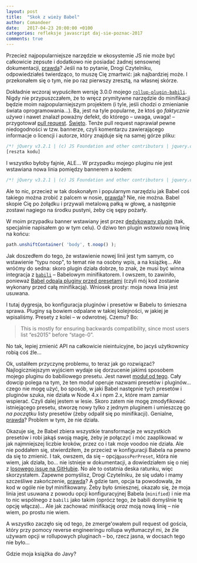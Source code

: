 ```yaml
---
layout: post
title:  "Skok z wieży Babel"
author: Comandeer
date:   2017-04-23 20:00:00 +0100
categories: refleksje javascript daj-sie-poznac-2017
comments: true
---
```


Przecież najpopularniejsze narzędzie w ekosystemie JS nie może być całkowicie zepsute i dodatkowo nie posiadać żadnej sensownej dokumentacji, [prawda](https://www.youtube.com/watch?v=zTuUAlMveBU)? Jeśli na to pytanie, Drogi Czytelniku, odpowiedziałeś twierdząco, to muszę Cię zmartwić: jak najbardziej może. I przekonałem się o tym, nie po raz pierwszy zresztą, na własnej skórze.

Dokładnie wczoraj wypuściłem wersję 3.0.0 mojego [`rollup-plugin-babili`](https://www.npmjs.com/package/rollup-plugin-babili). Nigdy nie przypuszczałem, że to wręcz prymitywne narzędzie do minifikacji będzie moim najpopularniejszym projektem (i tyle, jeśli chodzi o zmienianie świata oprogramowania…). Ba, jest na tyle popularne, że ktoś go _faktycznie używa_ i nawet znalazł poważny defekt, do którego – uwaga, uwaga! – przygotował [pull request](https://github.com/Comandeer/rollup-plugin-babili/pull/15). [Święto](https://www.youtube.com/watch?v=nsBByTiKfyY). Tenże pull request naprawiał pewne niedogodności w tzw. bannerze, czyli komentarzu zawierającego informacje o licencji i autorze, który znajduje się na samej górze pliku:

```javascript
/*! jQuery v3.2.1 | (c) JS Foundation and other contributors | jquery.org/license */
[reszta kodu]
```

I wszystko byłoby fajnie, ALE… W przypadku mojego pluginu nie jest wstawiana nowa linia pomiędzy bannerem a kodem:

```javascript
/*! jQuery v3.2.1 | (c) JS Foundation and other contributors | jquery.org/license */[reszta kodu]
```

Ale to nic, przecież w tak doskonałym i popularnym narzędziu jak Babel coś takiego można zrobić z palcem w nosie, [prawda](https://www.youtube.com/watch?v=zTuUAlMveBU)? Nie, nie można. Babel skopie Cię po żołądku i przywali metalową pałką w głowę, a następnie zostawi nagiego na środku pustyni, żeby cię sępy pożarły.

W moim przypadku banner wstawiany jest przez [dedykowany plugin](https://www.npmjs.com/package/@comandeer/babel-plugin-banner) (tak, specjalnie napisałem go w tym celu). O dziwo ten plugin _wstawia_ nową linię na końcu:

```javascript
path.unshiftContainer( 'body', t.noop() );
```

Jak doszedłem do tego, że wstawienie nowej linii jest tym samym, co wstawienie "typu noop", to temat nie na osobny wpis, a na książkę… Ale wróćmy do sedna: skoro plugin działa dobrze, to znak, że musi być winna integracja z [`babili`](https://www.npmjs.com/package/babili) – Babelowym minifikatorem. I owszem, to zawiniło, ponieważ [Babel odpala pluginy przed presetami](https://babeljs.io/docs/plugins/#plugin-preset-ordering) (czyli mój kod zostanie wykonany przed całą minifikacją). Wniosek prosty: moja nowa linia jest usuwana.

I tutaj dygresja, bo konfiguracja pluginów i presetów w Babelu to śmieszna sprawa. Pluginy są bowiem odpalane w takiej kolejności, w jakiej je wpisaliśmy. Presety z kolei – w odwrotnej. Czemu? Bo:

>   This is mostly for ensuring backwards compatibility, since most users list “es2015” before “stage-0”.

No tak, lepiej zmienić API na całkowicie nieintuicyjne, bo jacyś użytkownicy robią coś źle…

Ok, ustaliłem przyczynę problemu, to teraz jak go rozwiązać?  Najlogiczniejszym wyjściem wydaje się dorzucenie jakimś sposobem mojego pluginu do babiliowego presetu. Jest nawet [moduł od tego](https://www.npmjs.com/package/modify-babel-preset). Cały dowcip polega na tym, że ten moduł operuje nazwami presetów i pluginów… czego nie mogę użyć, bo sposób, w jaki Babel następnie tych presetów i pluginów szuka, nie działa w Node 4.x i npm 2.x, które mam zamiar wspierać. Czyli dalej jestem w lesie. Skoro zatem nie mogę zmodyfikować istniejącego presetu, stworzę nowy tylko z jednym pluginem i umieszczę go _na początku_ listy presetów (żeby odpalił się po minifikacji). Genialne, [prawda](https://www.youtube.com/watch?v=zTuUAlMveBU)? Problem w tym, że nie działa.

Okazuje się, że Babel zbiera wszystkie transformacje ze wszystkich presetów i robi jakąś swoją magię, żeby je połączyć i móc zaaplikować w jak najmniejszej liczbie kroków, przez co i tak moje voodoo nie działa. Ale nie poddałem się, stwierdziłem, że przecież w konfiguracji Babela na pewno da się to zmienić. I tak, owszem, da się – opcją`passPerPreset`, która nie wiem, jak działa, bo… nie istnieje w dokumentacji, a dowiedziałem się o niej z [losowego issue na GitHubie](https://github.com/babel/babel/issues/4882#issuecomment-286615366). No ale to ostatnia deska ratunku, więc skorzystałem. Zapewne pomyślisz, Drogi Czytelniku, że się udało i mamy szcześliwe zakończenie, [prawda](https://www.youtube.com/watch?v=zTuUAlMveBU)? A gdzie tam, opcja ta powodowała, że kod w ogóle nie był minifikowany. Żeby było śmiesznej, okazało się, że moja linia jest usuwana z powodu opcji konfiguracyjnej Babela (`minified`) i nie ma to nic wspólnego z `babili` jako takim (oprócz tego, że babili domyślnie tę opcję włącza)… Ale jak zachować minifikację _oraz_ moją nową linię – nie wiem, po prostu nie wiem.

A wszystko zaczęło się od tego, że zmerge'owałem pull request od gościa, który przy pomocy reverse engineeringu rollupa wytłumaczył mi, że źle używam opcji w rollupowych pluginach – bo, rzecz jasna, w docsach tego nie było…

Gdzie moja książka do Javy?